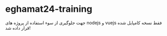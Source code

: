 # eghamat24-training
جهت جلوگیری از سوء استفاده از پروژه های nodejs و vuejs فقط نسخه کامپایل شده قرار داده شد!
